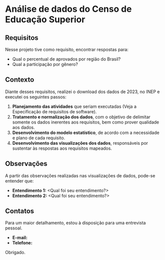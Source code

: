 # Análise de dados do Censo de Educação Superior

## Requisitos
Nesse projeto tive como requisito, encontrar respostas para:
- Qual o percentual de aprovados por região do Brasil?
- Qual a participação por gênero?

## Contexto
Diante desses requisitos, realizei o download dos dados de 2023, no INEP e executei os seguintes passos:
1. **Planejamento das atividades** que seriam executadas (Veja a Especificação de requisitos de software).
2. **Tratamento e normalização dos dados**, com o objetivo de delimitar somente os dados inerentes aos requisitos, bem como prover qualidade aos dados.
3. **Desenvolvimento do modelo estatístico**, de acordo com a necessidade e plano de cada requisito.
4. **Desenvolvimento das visualizações dos dados**, responsáveis por sustentar às respostas aos requisitos mapeados.

## Observações
A partir das observações realizadas nas visualizações de dados, pode-se entender que:
- **Entendimento 1:** <Qual foi seu entendimento?>
- **Entendimento 2:** <Qual foi seu entendimento?>

## Contatos
Para um maior detalhamento, estou à disposição para uma entrevista pessoal.

- **E-mail:** <seu email>
- **Telefone:** <seu telefone>

Obrigado.
